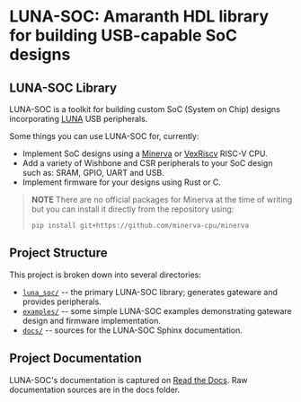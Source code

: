 # LUNA-SOC: Amaranth HDL library for building USB-capable SoC designs

## LUNA-SOC Library

LUNA-SOC is a toolkit for building custom SoC (System on Chip) designs incorporating [LUNA](https://github.com/greatscottgadgets/luna) USB peripherals.

Some things you can use LUNA-SOC for, currently:

* Implement SoC designs using a [Minerva](https://github.com/minerva-cpu/minerva) or [VexRiscv](https://github.com/SpinalHDL/VexRiscv) RISC-V CPU.
* Add a variety of Wishbone and CSR peripherals to your SoC design such as: SRAM, GPIO, UART and USB.
* Implement firmware for your designs using Rust or C.

> __NOTE__
> There are no official packages for Minerva at the time of writing but you can install it directly from the repository using:
>
> `pip install git+https://github.com/minerva-cpu/minerva`

## Project Structure

This project is broken down into several directories:

* [`luna_soc/`](luna_soc/) -- the primary LUNA-SOC library; generates gateware and provides peripherals.
* [`examples/`](examples/) -- some simple LUNA-SOC examples demonstrating gateware design and firmware implementation.
* [`docs/`](docs/) -- sources for the LUNA-SOC Sphinx documentation.


## Project Documentation

LUNA-SOC's documentation is captured on [Read the Docs](https://luna-soc.readthedocs.io/en/latest/). Raw documentation sources are in the docs folder.
